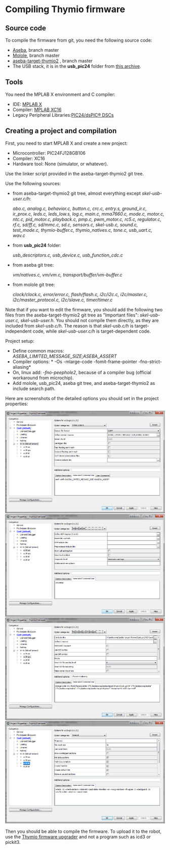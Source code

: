# Compiling Thymio firmware

## Source code

To compile the firmware from git, you need the following source code:

- [Aseba](http://github.com/aseba-community/aseba), branch master
- [Molole](https://github.com/epfl-mobots/molole), branch master
- [aseba-target-thymio2](https://github.com/aseba-community/aseba-target-thymio2) , branch master
- The USB stack, it is in the **usb_pic24** folder from [this archive](https://aseba.wdfiles.com/local--files/thymiosourcecode/thymio-II-source-fw3.zip).

## Tools 

You need the MPLAB X environment and C compiler:
- IDE: [MPLAB X](https://www.microchip.com/pagehandler/en-us/family/mplabx/)
- Compiler: [MPLAB XC16](https://www.microchip.com/pagehandler/en_us/devtools/mplabxc/)
- Legacy Peripheral Libraries:[PIC24/dsPIC® DSCs](https://www.microchip.com/pagehandler/en_us/devtools/mplabxc/)

## Creating a project and compilation

First, you need to start MPLAB X and create a new project: 

- Microcontroller: PIC24FJ128GB106
- Compiler: XC16
- Hardware tool: None (simulator, or whatever). 

Use the linker script provided in the aseba-target-thymio2 git tree.

Use the following sources:
- from aseba-target-thymio2 git tree, almost everything except *skel-usb-user.c/h*:
   
    *abo.c, analog.c, behavior.c, button.c, crc.c, entry.s, ground_ir.c, ir_prox.c, leds.c, leds_low.s, log.c, main.c, mma7660.c, mode.c, motor.c, ntc.c, pid_motor.c, playback.c, pmp.c, pwm_motor.c, rc5.c, regulator.c, rf.c, sd/ff.c, sd/mmc.c, sd.c, sensors.c, skel-usb.c, sound.c, test_mode.c, thymio-buffer.c, thymio_natives.c, tone.c, usb_uart.c, wav.c*
- from **usb_pic24** folder:

    *usb_descriptors.c, usb_device.c, usb_function_cdc.c*
- from aseba git tree:

    *vm/natives.c, vm/vm.c, transport/buffer/vm-buffer.c*
- from molole git tree:

    *clock/clock.c, error/error.c, flash/flash.c, i2c/i2c.c, i2c/master.c, i2c/master_protocol.c, i2c/slave.c, timer/timer.c*

Note that if you want to edit the firmware, you should add the following two files from the aseba-target-thymio2 git tree as "Important files": *skel-usb-user.c, skel-usb-user.h*. You should not compile them directly, as they are included from *skel-usb.c/h*. The reason is that *skel-usb.c/h* is target-independent code, while *skel-usb-user.c/h* is target-dependent code.

Project setup:
- Define common macros: *ASEBA_LIMITED_MESSAGE_SIZE;ASEBA_ASSERT*
- Compiler options: * -Os -mlarge-code -fomit-frame-pointer -fno-strict-aliasing*
- On, linux add: *-fno-peephole2*, because of a compiler bug (official workaround from microchip).
- Add molole, usb_pic24, aseba git tree, and aseba-target-thymio2 as include search path.

Here are screenshots of the detailed options you should set in the project properties:

![](/Capture-XC16.PNG)
![](/Capture-XC16-as.PNG)
![](/Capture-XC16-gcc.PNG)
![](/Capture-XC16-ld.PNG)


Then you should be able to compile the firmware. To upload it to the robot, use the [Thymio firmware upgrader](https://www.thymio.org/en:thymioupdate) and not a program such as icd3 or pickit3.
